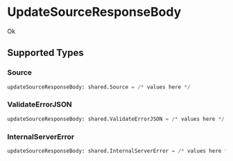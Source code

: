 # UpdateSourceResponseBody

Ok


## Supported Types

### Source

```python
updateSourceResponseBody: shared.Source = /* values here */
```

### ValidateErrorJSON

```python
updateSourceResponseBody: shared.ValidateErrorJSON = /* values here */
```

### InternalServerError

```python
updateSourceResponseBody: shared.InternalServerError = /* values here */
```

